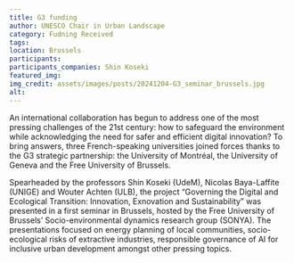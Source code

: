 ```yaml
---
title: G3 funding
author: UNESCO Chair in Urban Landscape
category: Fudning Received
tags:
location: Brussels
participants: 
participants_companies: Shin Koseki
featured_img: 
img_credit: assets/images/posts/20241204-G3_seminar_brussels.jpg
alt:
---
```

An international collaboration has begun to address one of the most pressing challenges of the 21st century: how to safeguard the environment while acknowledging the need for safer and efficient digital innovation? To bring answers, three French-speaking universities joined forces thanks to the G3 strategic partnership: the University of Montréal, the University of Geneva and the Free University of Brussels.

Spearheaded by the professors Shin Koseki (UdeM), Nicolas Baya-Laffite (UNIGE) and Wouter Achten (ULB), the project “Governing the Digital and Ecological Transition: Innovation, Exnovation and Sustainability” was presented in a first seminar in Brussels, hosted by the Free University of Brussels’ Socio-environmental dynamics research group (SONYA). The presentations focused on energy planning of local communities, socio-ecological risks of extractive industries, responsible governance of AI for inclusive urban development amongst other pressing topics.
